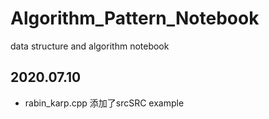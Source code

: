 # Algorithm_Pattern_Notebook
data structure and algorithm notebook

## 2020.07.10
- rabin_karp.cpp 添加了srcSRC example
